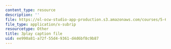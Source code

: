 ```yaml
---
content_type: resource
description: ''
file: https://ol-ocw-studio-app-production.s3.amazonaws.com/courses/5-60-thermodynamics-kinetics-spring-2008/ee990a81a72f55d49361d4d6bf8c9b87_8Xpn2jorigU.vtt
file_type: application/x-subrip
resourcetype: Other
title: 3play caption file
uid: ee990a81-a72f-55d4-9361-d4d6bf8c9b87
---
```

